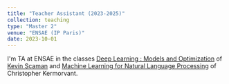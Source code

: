 ```yaml
---
title: "Teacher Assistant (2023-2025)"
collection: teaching
type: "Master 2"
venue: "ENSAE (IP Paris)"
date: 2023-10-01
---
```


I'm TA at ENSAE in the classes [Deep Learning : Models and Optimization](https://kscaman.github.io/teaching/2023_ENSAE_DL.html)
of [Kevin Scaman](https://kscaman.github.io/) 
and [Machine Learning for Natural Language Processing](https://github.com/Deep-NLP-Course)
of Christopher Kermorvant. 